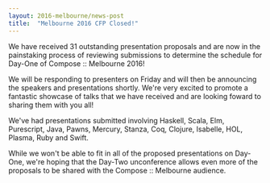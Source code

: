 ```yaml
---
layout: 2016-melbourne/news-post
title:  "Melbourne 2016 CFP Closed!"
---
```


We have received 31 outstanding presentation proposals and are now in the
painstaking process of reviewing submissions to determine the schedule
for Day-One of Compose :: Melbourne 2016!

We will be responding to presenters on Friday and will then be announcing
the speakers and presentations shortly. We're very excited to promote
a fantastic showcase of talks that we have received and are looking foward
to sharing them with you all!

We've had presentations submitted involving Haskell,
 Scala, Elm, Purescript, Java, Pawns,
 Mercury, Stanza, Coq, Clojure, Isabelle,
 HOL, Plasma, Ruby and Swift.

While we won't be able to fit in all of the proposed presentations on
Day-One, we're hoping that the Day-Two unconference allows even more
of the proposals to be shared with the Compose :: Melbourne audience.
